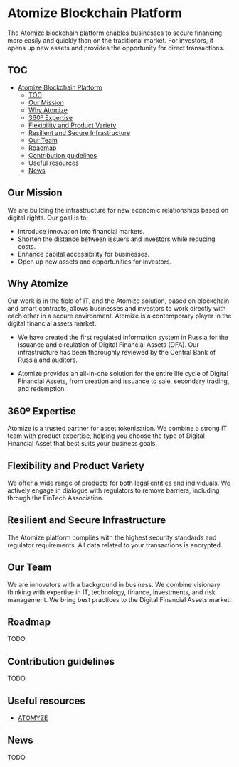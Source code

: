 # Atomize Blockchain Platform

The Atomize blockchain platform enables businesses to secure financing more easily and quickly than on the traditional market. For investors, it opens up new assets and provides the opportunity for direct transactions.

## TOC

- [Atomize Blockchain Platform](#-atomize-blockchain-platform)
  - [TOC](#-toc)
  - [Our Mission](#-our-mission)
  - [Why Atomize](#-why-atomize)
  - [360º Expertise](#-360º-expertise)
  - [Flexibility and Product Variety](#-flexibility-and-product-variety)
  - [Resilient and Secure Infrastructure](#-resilient-and-secure-infrastructure)
  - [Our Team](#-our-team)
  - [Roadmap](#-roadmap)
  - [Contribution guidelines](#-contribution-guidelines)
  - [Useful resources](#-useful-resources)
  - [News](#-news)


## Our Mission

We are building the infrastructure for new economic relationships based on digital rights. Our goal is to:

- Introduce innovation into financial markets.
- Shorten the distance between issuers and investors while reducing costs.
- Enhance capital accessibility for businesses.
- Open up new assets and opportunities for investors.

## Why Atomize

Our work is in the field of IT, and the Atomize solution, based on blockchain and smart contracts, allows businesses and investors to work directly with each other in a secure environment. Atomize is a contemporary player in the digital financial assets market.

- We have created the first regulated information system in Russia for the issuance and circulation of Digital Financial Assets (DFA). Our infrastructure has been thoroughly reviewed by the Central Bank of Russia and auditors.

- Atomize provides an all-in-one solution for the entire life cycle of Digital Financial Assets, from creation and issuance to sale, secondary trading, and redemption.

## 360º Expertise

Atomize is a trusted partner for asset tokenization. We combine a strong IT team with product expertise, helping you choose the type of Digital Financial Asset that best suits your business goals.

## Flexibility and Product Variety

We offer a wide range of products for both legal entities and individuals. We actively engage in dialogue with regulators to remove barriers, including through the FinTech Association.

## Resilient and Secure Infrastructure

The Atomize platform complies with the highest security standards and regulator requirements. All data related to your transactions is encrypted.

## Our Team

We are innovators with a background in business. We combine visionary thinking with expertise in IT, technology, finance, investments, and risk management. We bring best practices to the Digital Financial Assets market.

## Roadmap

TODO

## Contribution guidelines

TODO

## Useful resources

* [ATOMYZE](https://atomyze.ru/)

## News

TODO
